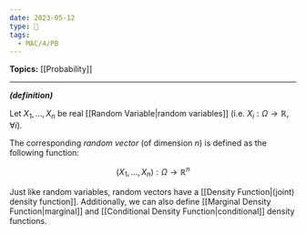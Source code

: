 ```yaml
---
date: 2023-05-12
type: 🧠
tags:
  - MAC/4/PB
---
```


**Topics:** [[Probability]]

---

_**(definition)**_

Let $X_1, \dots, X_n$ be real [[Random Variable|random variables]] (i.e. $X_i: \Omega \to \mathbb{R}$, $\forall i$).

The corresponding _random vector_ (of dimension $n$) is defined as the following function:

$$
(X_{1}, \dots, X_{n}): \Omega \to \mathbb{R}^{n}
$$

Just like random variables, random vectors have a [[Density Function|(joint) density function]]. Additionally, we can also define [[Marginal Density Function|marginal]] and [[Conditional Density Function|conditional]] density functions.
